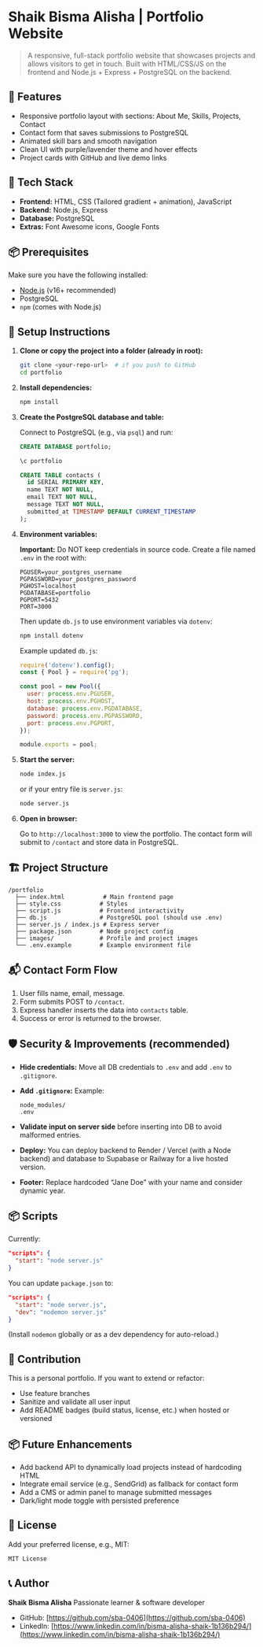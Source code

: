 
# Shaik Bisma Alisha | Portfolio Website

> A responsive, full-stack portfolio website that showcases projects and allows visitors to get in touch. Built with HTML/CSS/JS on the frontend and Node.js + Express + PostgreSQL on the backend.

## 🚀 Features

- Responsive portfolio layout with sections: About Me, Skills, Projects, Contact
- Contact form that saves submissions to PostgreSQL
- Animated skill bars and smooth navigation
- Clean UI with purple/lavender theme and hover effects
- Project cards with GitHub and live demo links

## 🧰 Tech Stack

- **Frontend:** HTML, CSS (Tailored gradient + animation), JavaScript
- **Backend:** Node.js, Express
- **Database:** PostgreSQL
- **Extras:** Font Awesome icons, Google Fonts

## 📦 Prerequisites

Make sure you have the following installed:

- [Node.js](https://nodejs.org/) (v16+ recommended)
- PostgreSQL
- `npm` (comes with Node.js)

## 🔧 Setup Instructions

1. **Clone or copy the project into a folder (already in root):**
   ```bash
   git clone <your-repo-url>  # if you push to GitHub
   cd portfolio


2. **Install dependencies:**

   ```bash
   npm install
   ```

3. **Create the PostgreSQL database and table:**

   Connect to PostgreSQL (e.g., via `psql`) and run:

   ```sql
   CREATE DATABASE portfolio;

   \c portfolio

   CREATE TABLE contacts (
     id SERIAL PRIMARY KEY,
     name TEXT NOT NULL,
     email TEXT NOT NULL,
     message TEXT NOT NULL,
     submitted_at TIMESTAMP DEFAULT CURRENT_TIMESTAMP
   );
   ```

4. **Environment variables:**

   **Important:** Do NOT keep credentials in source code. Create a file named `.env` in the root with:

   ```env
   PGUSER=your_postgres_username
   PGPASSWORD=your_postgres_password
   PGHOST=localhost
   PGDATABASE=portfolio
   PGPORT=5432
   PORT=3000
   ```

   Then update `db.js` to use environment variables via `dotenv`:

   ```bash
   npm install dotenv
   ```

   Example updated `db.js`:

   ```js
   require('dotenv').config();
   const { Pool } = require('pg');

   const pool = new Pool({
     user: process.env.PGUSER,
     host: process.env.PGHOST,
     database: process.env.PGDATABASE,
     password: process.env.PGPASSWORD,
     port: process.env.PGPORT,
   });

   module.exports = pool;
   ```

5. **Start the server:**

   ```bash
   node index.js
   ```

   or if your entry file is `server.js`:

   ```bash
   node server.js
   ```

6. **Open in browser:**

   Go to `http://localhost:3000` to view the portfolio. The contact form will submit to `/contact` and store data in PostgreSQL.

## 🏗️ Project Structure

```
/portfolio
  ├── index.html           # Main frontend page
  ├── style.css           # Styles
  ├── script.js           # Frontend interactivity
  ├── db.js               # PostgreSQL pool (should use .env)
  ├── server.js / index.js # Express server
  ├── package.json        # Node project config
  ├── images/             # Profile and project images
  └── .env.example        # Example environment file
```

## 📬 Contact Form Flow

1. User fills name, email, message.
2. Form submits POST to `/contact`.
3. Express handler inserts the data into `contacts` table.
4. Success or error is returned to the browser.

## 🛡️ Security & Improvements (recommended)

* **Hide credentials:** Move all DB credentials to `.env` and add `.env` to `.gitignore`.
* **Add `.gitignore`:** Example:

  ```
  node_modules/
  .env
  ```
* **Validate input on server side** before inserting into DB to avoid malformed entries.
* **Deploy:** You can deploy backend to Render / Vercel (with a Node backend) and database to Supabase or Railway for a live hosted version.
* **Footer:** Replace hardcoded “Jane Doe” with your name and consider dynamic year.

## 📦 Scripts

Currently:

```json
"scripts": {
  "start": "node server.js"
}
```

You can update `package.json` to:

```json
"scripts": {
  "start": "node server.js",
  "dev": "nodemon server.js"
}
```

(Install `nodemon` globally or as a dev dependency for auto-reload.)

## 🤝 Contribution

This is a personal portfolio. If you want to extend or refactor:

* Use feature branches
* Sanitize and validate all user input
* Add README badges (build status, license, etc.) when hosted or versioned

## 📦 Future Enhancements

* Add backend API to dynamically load projects instead of hardcoding HTML
* Integrate email service (e.g., SendGrid) as fallback for contact form
* Add a CMS or admin panel to manage submitted messages
* Dark/light mode toggle with persisted preference

## 📝 License

Add your preferred license, e.g., MIT:

```markdown
MIT License
```

## 📞 Author

**Shaik Bisma Alisha**
Passionate learner & software developer

* GitHub: [https://github.com/sba-0406](https://github.com/sba-0406)
* LinkedIn: [https://www.linkedin.com/in/bisma-alisha-shaik-1b136b294/](https://www.linkedin.com/in/bisma-alisha-shaik-1b136b294/)

````
